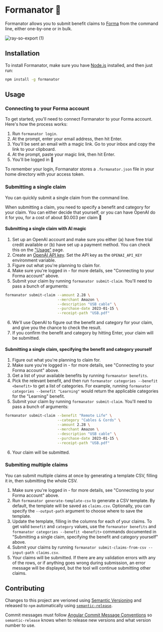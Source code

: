 # Formanator 🤖

Formanator allows you to submit benefit claims to [Forma](https://www.joinforma.com/) from the command line, either one-by-one or in bulk.

![ray-so-export (1)](https://github.com/timrogers/formanator/assets/116134/880087c1-c9f2-479c-9993-1be2e3d368aa)

## Installation

To install Formanator, make sure you have [Node.js](https://nodejs.org/en) installed, and then just run:

```bash
npm install -g formanator
```

## Usage

### Connecting to your Forma account

To get started, you'll need to connect Formanator to your Forma account. Here's how the process works:

1. Run `formanator login`.
2. At the prompt, enter your email address, then hit Enter.
3. You'll be sent an email with a magic link. Go to your inbox and copy the link to your clipboard.
4. At the prompt, paste your magic link, then hit Enter.
5. You'll be logged in 🥳

To remember your login, Formanator stores a `.formanator.json` file in your home directory with your access token.

### Submitting a single claim

You can quickly submit a single claim from the command line.

When submitting a claim, you need to specify a benefit and category for your claim. You can either decide that yourself, or you can have OpenAI do it for you, for a cost of about $0.003 per claim 🧠

#### Submitting a single claim with AI magic

1. Set up an OpenAI account and make sure you either (a) have free trial credit available or (b) have set up a payment method. You can check this on the ["Usage"](https://platform.openai.com/account/usage) page.
2. Create an [OpenAI API key](https://platform.openai.com/account/api-keys). Set the API key as the `OPENAI_API_KEY` environment variable.
3. Figure out what you're planning to claim for.
4. Make sure you're logged in - for more details, see "Connecting to your Forma account" above.
5. Submit your claim by running `formanator submit-claim`. You'll need to pass a bunch of arguments:

```bash
formanator submit-claim --amount 2.28 \
                        --merchant Amazon \
                        --description "USB cable" \
                        --purchase-date 2023-01-15 \
                        --receipt-path "USB.pdf"
```

6. We'll use OpenAI to figure out the benefit and category for your claim, and give you the chance to check the result.
7. If you confirm the benefit and category by hitting Enter, your claim will be submitted.

#### Submitting a single claim, specifying the benefit and category yourself

1. Figure out what you're planning to claim for.
2. Make sure you're logged in - for more details, see "Connecting to your Forma account" above.
3. Get a list of your available benefits by running `formanator benefits`. 
4. Pick the relevant benefit, and then run `formanator categories --benefit <benefit>` to get a list of categories. For example, running `formanator categories --benefit "Learning"` would return the applicable categories for the "Learning" benefit.
5. Submit your claim by running `formanator submit-claim`. You'll need to pass a bunch of arguments:

```bash
formanator submit-claim --benefit "Remote Life" \
                        --category "Cables & Cords" \
                        --amount 2.28 \
                        --merchant Amazon \
                        --description "USB cable" \
                        --purchase-date 2023-01-15 \
                        --receipt-path "USB.pdf"
```

6. Your claim will be submitted.

### Submiting multiple claims

You can submit multiple claims at once by generating a template CSV, filling it in, then submitting the whole CSV.

1. Make sure you're logged in - for more details, see "Connecting to your Forma account" above.
2. Run `formanator generate-template-csv` to generate a CSV template. By default, the template will be saved as `claims.csv`. Optionally, you can specify the `--output-path` argument to choose where to save the template.
3. Update the template, filling in the columns for each of your claims. To get valid `benefit` and `category` values, use the `formanator benefits` and `formanator categories --benefit <benefit>` commands documented in "Submitting a single claim, specifying the benefit and category yourself" above.
4. Submit your claims by running `formanator submit-claims-from-csv --input-path claims.csv`.
5. Your claims will be submitted. If there are any validation errors with any of the rows, or if anything goes wrong during submission, an error message will be displayed, but the tool will continue submitting other claims.

## Contributing

Changes to this project are verioned using [Semantic Versioning](https://semver.org/) and released to `npm` automatically using [`semantic-release`](https://github.com/semantic-release/semantic-release). 

Commit messages must follow [Angular Commit Message Conventions](https://github.com/angular/angular/blob/master/CONTRIBUTING.md#-commit-message-format) so `semantic-release` knows when to release new versions and what version number to use.
